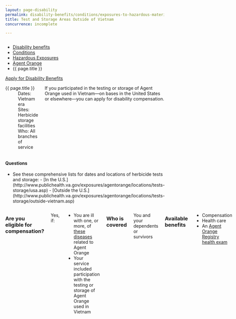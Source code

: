 ```yaml
---
layout: page-disability
permalink: disability-benefits/conditions/exposures-to-hazardous-materials/agent-orange/test-storage/index.html
title: Test and Storage Areas Outside of Vietnam
concurrence: incomplete

---
```


<div class="splash" markdown="0">
<div class="row" markdown="0">
<div class="small-12 columns" markdown="0">

<ul class="breadcrumbs" role="menubar" aria-label="Primary">
<li class="parent"><a href="{{ site.url }}/disability-benefits/">Disability benefits</a></li>
<li class="parent"><a href="{{ site.url }}/disability-benefits/conditions/">Conditions</a></li>
<li class="parent"><a href="{{ site.url }}/disability-benefits/conditions/exposures-to-hazardous-materials/">Hazardous Exposures</a></li>
<li class="parent"><a href="{{ site.url }}/disability-benefits/conditions/exposures-to-hazardous-materials/agent-orange/">Agent Orange</a></li>
<li class="active">{{ page.title }}</li>
</ul>

</div>
</div>
</div>

<div class="main" role="main" markdown="0">

<div class="action-bar">
  <div class="row">
    <div class="small-12 columns">
      <a class="usa-button-primary" href="{{ site.url}}/disability-benefits/get/">Apply for Disability Benefits</a>
    </div>
  </div>  
</div>

<div class="section one" markdown="0">
<div class="primary" markdown="0">
<div class="row" markdown="0">
<div class="small-12 medium-8 columns" markdown="0">

<dl class="panel-list plain">
<dt>{{ page.title }}</dt>
<dd>Dates: Vietnam era</dd>
<dd>Sites: Herbicide storage facilities</dd>
<dd>Who: All branches of service</dd>
</dl>

<div markdown="1">

If you participated in the testing or storage of Agent Orange used in Vietnam—on bases in the United States or elsewhere—you can apply for disability compensation.

</div>

</div>


<div class="small-12 medium-4 columns" markdown="0">
<div markdown="0">

<h4 class="highlight">Questions</h4>

<ul class="plain">

<li>
See these comprehensive lists for dates and locations of herbicide tests and storage: 
- [In the U.S.](http://www.publichealth.va.gov/exposures/agentorange/locations/tests-storage/usa.asp)
- [Outside the U.S.](http://www.publichealth.va.gov/exposures/agentorange/locations/tests-storage/outside-vietnam.asp)
</li>

</ul>

</div>
</div>
</div>

<div class="row" markdown="0">
<div class="small-12 columns" markdown="1">

### Are you eligible for compensation?

Yes, if:
- You are ill with one, or more, of [these diseases](http://www.publichealth.va.gov/exposures/agentorange/conditions/index.asp) related to Agent Orange
- Your service included participation with the testing or storage of Agent Orange used in Vietnam

### Who is covered
You and your dependents or survivors

### Available benefits
- Compensation 
- Health care 
- An [Agent Orange Registry health exam](http://www.publichealth.va.gov/exposures/agentorange/benefits/registry-exam.asp)

### How it works
You must prove you were exposed to Agent Orange during your military service to be eligible for service-connection for [diseases](http://www.benefits.va.gov/compensation/claims-postservice-agent_orange.asp#diseases) that VA presumes are related to Agent Orange exposure.  


</div>

</div>

</div>

</div>
